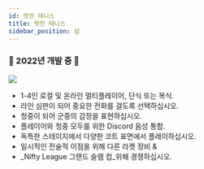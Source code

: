 ```yaml
---
id: 멋진 테니스
title: 멋진 테니스
sidebar_position: 삼
---
```


### 🚧 2022년 개발 중 🚧

![](/img/NiftyTennis.jpeg)

- 1-4인 로컬 및 온라인 멀티플레이어, 단식 또는 복식.
- 라인 심판이 되어 중요한 전화를 걸도록 선택하십시오.
- 청중이 되어 군중의 감정을 표현하십시오.
- 플레이어와 청중 모두를 위한 Discord 음성 통합.
- 독특한 스테이지에서 다양한 코트 표면에서 플레이하십시오.
- 일시적인 전술적 이점을 위해 다른 라켓 장비 &
- _Nifty League 그랜드 슬램 컵_위해 경쟁하십시오.
